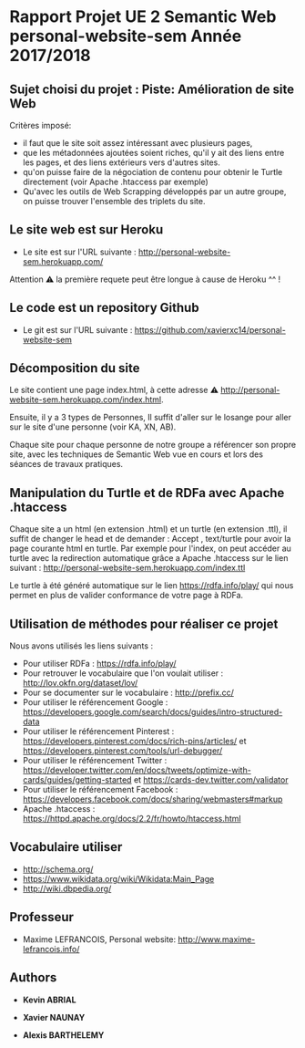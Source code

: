 # Rapport Projet UE 2 Semantic Web personal-website-sem Année 2017/2018

## Sujet choisi du projet : Piste: Amélioration de site Web
Critères imposé:
- il faut que le site soit assez intéressant avec plusieurs pages,
- que les métadonnées ajoutées soient riches, qu'il y ait des liens entre les
pages, et des liens extérieurs vers d'autres sites.
- qu'on puisse faire de la négociation de contenu pour obtenir le Turtle
directement (voir Apache .htaccess par exemple)
- Qu'avec les outils de Web Scrapping développés par un autre groupe, on
puisse trouver l'ensemble des triplets du site.

## Le site web est sur Heroku

- Le site est sur l'URL suivante : http://personal-website-sem.herokuapp.com/

Attention :warning: la première requete peut être longue à cause de Heroku ^^ !

## Le code est un repository Github

- Le git est sur l'URL suivante : https://github.com/xavierxc14/personal-website-sem


## Décomposition du site 

Le site contient une page index.html, à cette adresse :warning: http://personal-website-sem.herokuapp.com/index.html.

Ensuite, il y a 3 types de Personnes, Il suffit d'aller sur le losange pour aller sur le site d'une personne (voir KA, XN, AB).

Chaque site pour chaque personne de notre groupe a référencer son propre site, avec les techniques de Semantic Web vue en cours et lors des séances de travaux pratiques. 

## Manipulation du Turtle et de RDFa avec Apache .htaccess

Chaque site a un html (en extension .html) et un turtle (en extension .ttl), il suffit de changer le head et de demander : Accept , text/turtle pour avoir la page courante html en turtle. Par exemple pour l'index, on peut accéder au turtle avec la redirection automatique grâce a Apache .htaccess sur le lien suivant : http://personal-website-sem.herokuapp.com/index.ttl

Le turtle à été généré automatique sur le lien https://rdfa.info/play/ qui nous permet en plus de valider conformance de votre page à RDFa.

## Utilisation de méthodes pour réaliser ce projet

Nous avons utilisés les liens suivants : 

- Pour utiliser RDFa : https://rdfa.info/play/
- Pour retrouver le vocabulaire que l'on voulait utiliser : http://lov.okfn.org/dataset/lov/
- Pour se documenter sur le vocabulaire : http://prefix.cc/
- Pour utiliser le référencement Google : https://developers.google.com/search/docs/guides/intro-structured-data
- Pour utiliser le référencement Pinterest : https://developers.pinterest.com/docs/rich-pins/articles/ et  https://developers.pinterest.com/tools/url-debugger/ 
- Pour utiliser le référencement Twitter : https://developer.twitter.com/en/docs/tweets/optimize-with-cards/guides/getting-started  et https://cards-dev.twitter.com/validator 
- Pour utiliser le référencement Facebook : https://developers.facebook.com/docs/sharing/webmasters#markup
- Apache .htaccess : https://httpd.apache.org/docs/2.2/fr/howto/htaccess.html

## Vocabulaire utiliser

- http://schema.org/
- https://www.wikidata.org/wiki/Wikidata:Main_Page
- http://wiki.dbpedia.org/

## Professeur

* Maxime LEFRANCOIS, Personal website: http://www.maxime-lefrancois.info/ 


## Authors

* **Kevin ABRIAL**

* **Xavier NAUNAY**

* **Alexis BARTHELEMY**
